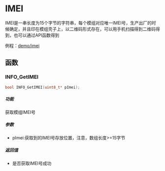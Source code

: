 IMEI
===

IMEI是一串长度为15个字节的字符串，每个模组对应唯一IMEI号，生产出厂的时候确定，并且印在模组壳子上，以二维码形式存在，可以用手机扫描得到二维码得到，也可以通过API函数得到

例程：[demo/imei](https://github.com/Ai-Thinker-Open/GPRS_C_SDK/blob/master/demo/imei/src/demo_imei.c)

## 函数

### INFO_GetIMEI

```c
bool INFO_GetIMEI(uint8_t* pImei);
```

##### 功能

获取模组IMEI号

##### 参数

* pImei:获取到的IMEI号存放位置，注意，数组长度>=15字节

##### 返回值

* 是否获取IMEI号成功

